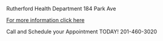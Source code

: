 Rutherford Health Department 184 Park Ave

[For more information click here](/departments/health/2023/04/13/skin-screening)

Call and Schedule your Appointment TODAY! 201-460-3020
